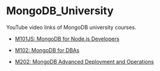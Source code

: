 # MongoDB_University

YouTube video links of MongoDB university courses.

- [M101JS: MongoDB for Node.js Developers](https://github.com/htcvtc59/MongoDB.University/blob/master/M101JS.MongoDB.for.Node.js.Developers.md)

- [M102: MongoDB for DBAs](https://github.com/htcvtc59/MongoDB.University/blob/master/M102.MongoDB.for.DBAs.md)

- [M202: MongoDB Advanced Deployment and Operations](https://github.com/htcvtc59/MongoDB.University/blob/master/M202.MongoDB.Advanced.Deployment.and.Operations.md)
